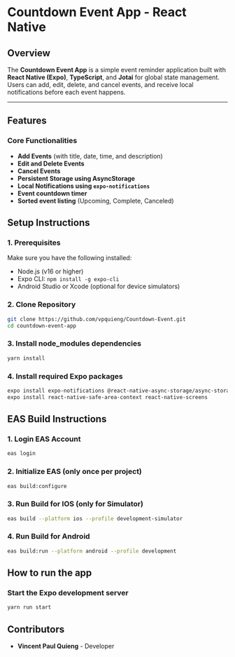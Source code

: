 # Countdown Event App - React Native

## Overview
The **Countdown Event App** is a simple event reminder application built with **React Native (Expo)**, **TypeScript**, and **Jotai** for global state management. Users can add, edit, delete, and cancel events, and receive local notifications before each event happens.

---

## Features
### Core Functionalities
- **Add Events** (with title, date, time, and description)
- **Edit and Delete Events**
- **Cancel Events**
- **Persistent Storage using AsyncStorage**
- **Local Notifications using `expo-notifications`**
- **Event countdown timer**
- **Sorted event listing** (Upcoming, Complete, Canceled)

## Setup Instructions
### 1. Prerequisites
Make sure you have the following installed:
- Node.js (v16 or higher)
- Expo CLI: `npm install -g expo-cli`
- Android Studio or Xcode (optional for device simulators)

### 2. Clone Repository
```bash
git clone https://github.com/vpquieng/Countdown-Event.git
cd countdown-event-app
```
### 3. Install node_modules dependencies
```bash
yarn install
```
### 4. Install required Expo packages
```bash
expo install expo-notifications @react-native-async-storage/async-storage
expo install react-native-safe-area-context react-native-screens
```

## EAS Build Instructions
### 1. Login EAS Account
```bash
eas login
```
### 2. Initialize EAS (only once per project)
```bash
eas build:configure
```
### 3. Run Build for IOS (only for Simulator)
```bash
eas build --platform ios --profile development-simulator 
```
### 4. Run Build for Android
```bash
eas build:run --platform android --profile development 
```

## How to run the app
### Start the Expo development server
```bash
yarn run start
```

## Contributors
- **Vincent Paul Quieng** - Developer 

